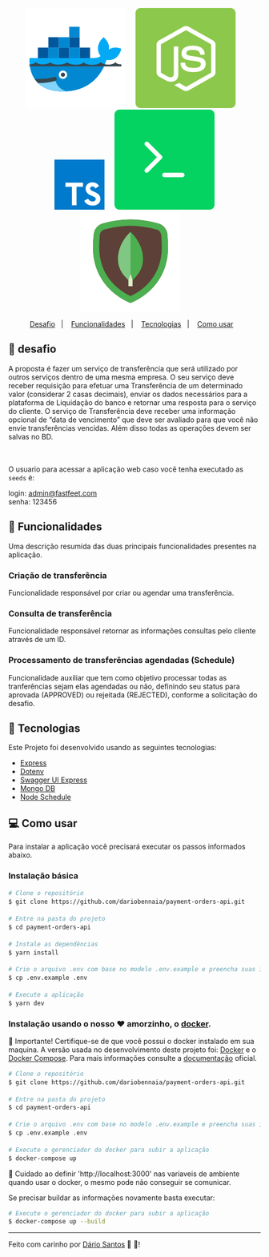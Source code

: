<p align="center">
  <img src=".github/images/docker.svg" alt="Docker" />&nbsp;&nbsp;&nbsp;&nbsp;
  <img src=".github/images/node.svg" alt="Node" />&nbsp;&nbsp;&nbsp;&nbsp;
  <img src=".github/images/typescript.svg" height="100px" alt="ts" />&nbsp;&nbsp;&nbsp;&nbsp;
  <img src=".github/images/terminal.svg" alt="Terminal" />
  <img src=".github/images/mongo.svg" alt="Mongo" />&nbsp;&nbsp;&nbsp;&nbsp;
</a>

<p align="center">
  <a href="#rocket-desafio">Desafio</a>&nbsp;&nbsp;&nbsp;|&nbsp;&nbsp;&nbsp;
  <a href="#pushpin-funcionalidades">Funcionalidades</a>&nbsp;&nbsp;&nbsp;|&nbsp;&nbsp;&nbsp;
  <a href="#hammer-tecnologias">Tecnologias</a>&nbsp;&nbsp;&nbsp;|&nbsp;&nbsp;&nbsp;
  <a href="#computer-como-usar">Como usar</a>&nbsp;&nbsp;&nbsp;
</p>

## :rocket: desafio

A proposta é fazer um serviço de transferência que será utilizado por outros serviços dentro de uma
mesma empresa. O seu serviço deve receber requisição para efetuar uma Transferência de um
determinado valor (considerar 2 casas decimais), enviar os dados necessários para a plataforma de
Liquidação do banco e retornar uma resposta para o serviço do cliente.
O serviço de Transferência deve receber uma informação opcional de “data de vencimento” que deve
ser avaliado para que você não envie transferências vencidas. Além disso todas as operações devem ser
salvas no BD.

<br/><br/>
O usuario para acessar a aplicação web caso você tenha executado as `seeds` é:

login: admin@fastfeet.com<br/>
senha: 123456

## :pushpin: Funcionalidades

Uma descrição resumida das duas principais funcionalidades presentes na aplicação.

### Criação de transferência

Funcionalidade responsável por criar ou agendar uma transferência.

### Consulta de transferência

Funcionalidade responsável retornar as informações consultas pelo cliente através de um ID.

### Processamento de transferências agendadas (Schedule)

Funcionalidade auxiliar que tem como objetivo processar todas as tranferências sejam elas agendadas ou não, definindo seu status para aprovada (APPROVED) ou rejeitada (REJECTED), conforme a solicitação do desafio.

## :hammer: Tecnologias

Este Projeto foi desenvolvido usando as seguintes tecnologias:

- [Express](https://github.com/expressjs/express)
- [Dotenv](https://www.npmjs.com/package/dotenv)
- [Swagger UI Express](https://www.npmjs.com/package/dotenv)
- [Mongo DB](https://www.npmjs.com/package/dotenv)
- [Node Schedule](https://www.npmjs.com/package/dotenv)

## :computer: Como usar

Para instalar a aplicação você precisará executar os passos informados abaixo.

### Instalação básica

```bash
# Clone o repositório
$ git clone https://github.com/dariobennaia/payment-orders-api.git

# Entre na pasta do projeto
$ cd payment-orders-api

# Instale as dependências
$ yarn install

# Crie o arquivo .env com base no modelo .env.example e preencha suas informações corretamente.
$ cp .env.example .env

# Execute a aplicação
$ yarn dev
```

### Instalação usando o nosso :heart: amorzinho, o [docker](https://www.docker.com/).

:rotating_light: Importante! Certifique-se de que você possui o docker instalado em sua maquina. A versão usada no desenvolvimento deste projeto foi: [Docker](https://docs.docker.com/engine/release-notes/) e o [Docker Compose](https://docs.docker.com/compose/release-notes/). Para mais informações consulte a [documentação](https://www.docker.com/) oficial.

```bash
# Clone o repositório
$ git clone https://github.com/dariobennaia/payment-orders-api.git

# Entre na pasta do projeto
$ cd payment-orders-api

# Crie o arquivo .env com base no modelo .env.example e preencha suas informações corretamente.
$ cp .env.example .env

# Execute o gerenciador do docker para subir a aplicação
$ docker-compose up
```

:rotating_light: Cuidado ao definir 'http://localhost:3000' nas variaveis de ambiente quando usar o docker, o mesmo pode não conseguir se comunicar.

Se precisar buildar as informações novamente basta executar:

```bash
# Execute o gerenciador do docker para subir a aplicação
$ docker-compose up --build
```

---

Feito com carinho por [Dário Santos](https://www.linkedin.com/in/dario-bennaia/) :purple_heart: :rocket:!
